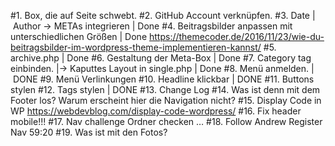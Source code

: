 #1. Box, die auf Seite schwebt.
#2. GitHub Account verknüpfen.
#3. Date | Author -> METAs integrieren | Done
#4. Beitragsbilder anpassen mit unterschiedlichen Größen | Done
https://themecoder.de/2016/11/23/wie-du-beitragsbilder-im-wordpress-theme-implementieren-kannst/
#5. archive.php | Done
#6. Gestaltung der Meta-Box | Done
#7. Category tag einbinden. |-> Kaputtes Layout in single.php | Done
#8. Menü anmelden. | DONE
#9. Menü Verlinkungen
#10. Headline klickbar | DONE
#11. Buttons stylen
#12. Tags stylen | DONE
#13. Change Log
#14. Was ist denn mit dem Footer los? Warum erscheint hier die Navigation nicht?
#15. Display Code in WP https://webdevblog.com/display-code-wordpress/
#16. Fix header mobile!!!
#17. Nav challenge Ordner checken …
#18. Follow Andrew Register Nav 59:20
#19. Was ist mit den Fotos?
